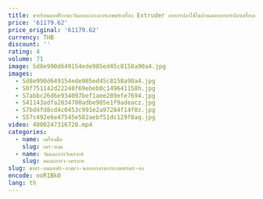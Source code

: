 ```yaml
---
title: ขายร้อนแอฟริกาตะวันออกกลางการเกษตรเครื่อง Extruder อาหารปลาใช้ในบ้านลอยอาหารปลาเครื่องทําเม็ด
price: '61179.62'
price_original: '61179.62'
currency: THB
discount: ''
rating: 4
volume: 71
image: Sd8e990d649154ede985ed45c8158a90a4.jpg
images:
  - Sd8e990d649154ede985ed45c8158a90a4.jpg
  - S0f751142d22248f69ebeb0c149641158h.jpg
  - S7abbc26d6e934097bef1aee289efe7694.jpg
  - S41143adfa2834700adbe985e1f9adeacz.jpg
  - S7bd4fd8cd4c0453c991e2a97284f14f0z.jpg
  - S57c492e6e47545e582aebf51dc129f8aq.jpg
video: 4000247316728.mp4
categories:
  - name: เครื่องมือ
    slug: เคร-องม
  - name: วัดและการวิเคราะห์
    slug: ดและการว-เคราะห
slug: ขายร-อนแอฟร-กาตะว-นออกกลางการเกษตรเคร-อง
encode: ooR1Bk0
lang: th
---
```

  